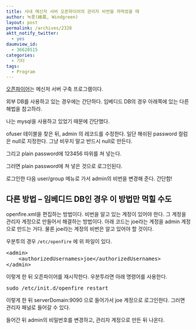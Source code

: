 ```yaml
---
title: 사내 메신저 서버 오픈파이어의 관리자 비번을 까먹었을 때
author: 녹풍(綠風, Windgreen)
layout: post
permalink: /archives/2328
aktt_notify_twitter:
  - yes
daumview_id:
  - 36620515
categories:
  - 기타
tags:
  - Program
---
```

[오픈파이어][1]는 메신저 서버 구축 프로그램이다.

외부 DB를 사용하고 있는 경우에는 간단하다. 임베디드 DB의 경우 아래쪽에 있는 다른 해법을 참고하라.

나는 mysql을 사용하고 있었기 때문에 간단했다.

ofuser 테이블을 찾은 뒤, admin 의 레코드를 수정한다. 일단 해쉬된 password 컬럼은 null로 지정한다. 그냥 비우지 말고 반드시 null로 만든다.

그리고 plain password에 123456 따위를 쳐 넣는다.

그러면 plain password에 쳐 넣은 것으로 로그인된다.

로그인한 다음 user/group 메뉴로 가서 admin의 비번을 변경해 준다. 간단함!

## 다른 방법 &#8211; 임베디드 DB인 경우 이 방법만 먹힐 수도

openfire.xml을 편집하는 방법이다. 비번을 알고 있는 계정이 있어야 한다. 그 계정을 관리자 계정으로 만들어서 해결하는 방법이다. 아래 코드는 joe라는 계정을 admin 계정으로 만드는 거다. 물론 joe라는 계정의 비번은 알고 있어야 할 것이다.

우분투의 경우 `/etc/openfire` 에 위 파일이 있다.

<pre>&lt;admin&gt;
    &lt;authorizedUsernames&gt;joe&lt;/authorizedUsernames&gt;
&lt;/admin&gt;</pre>

이렇게 한 뒤 오픈파이어를 재시작한다. 우분투라면 아래 명령어를 사용한다.

<pre>sudo /etc/init.d/openfire restart</pre>

이렇게 한 뒤 serverDomain:9090 으로 들어가서 joe 계정으로 로그인한다. 그러면 관리자 패널로 들어갈 수 있다.

들어간 뒤 admin의 비밀번호를 변경하고, 관리자 계정으로 만든 뒤 나온다.

 [1]: http://mytory.local/archives/212 "오픈소스 (사내)메신저 서버 구축, 오픈 파이어(openfire) 설치방법과 세팅(리눅스 기준)"